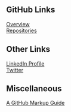 ## GitHub Links
[Overview](https://github.com/ismccarthy)
<br>
[Repositories](https://github.com/ismccarthy?tab=repositories)
<br>
## Other Links
[LinkedIn Profile](https://www.linkedin.com/in/ismccarthy/)
<br>
[Twitter](https://twitter.com/iansmccarthy)
<br>
## Miscellaneous
[A GitHub Markup Guide](https://guides.github.com/features/mastering-markdown/)
